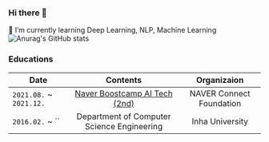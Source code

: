 ### Hi there 👋
🌱 I’m currently learning Deep Learning, NLP, Machine Learning
<br>
![Anurag's GitHub stats](https://github-readme-stats.vercel.app/api?username=Jay-Ppark&show_icons=true&theme=radical)


### Educations

| Date | Contents 	| Organizaion |
|-----	|:----------:	|:-----------:|
| `2021.08.` ~ `2021.12.` 	| [Naver Boostcamp AI Tech (2nd)](https://boostcamp.connect.or.kr/program_ai.html) | NAVER Connect Foundation  |
| `2016.02.` ~ `` 	| Department of Computer Science Engineering  | Inha University |

<!--
**Jay-Ppark/Jay-Ppark** is a ✨ _special_ ✨ repository because its `README.md` (this file) appears on your GitHub profile.

Here are some ideas to get you started:

- 🔭 I’m currently working on ...
- 🌱 I’m currently learning ...
- 👯 I’m looking to collaborate on ...
- 🤔 I’m looking for help with ...
- 💬 Ask me about ...
- 📫 How to reach me: ...
- 😄 Pronouns: ...
- ⚡ Fun fact: ...
-->
